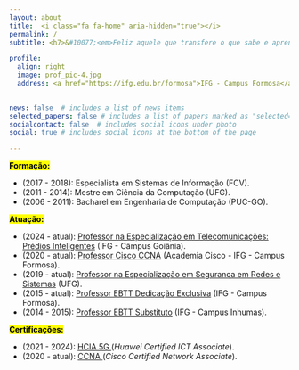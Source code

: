 ```yaml
---
layout: about
title:  <i class="fa fa-home" aria-hidden="true"></i>
permalink: /
subtitle: <h7>&#10077;<em>Feliz aquele que transfere o que sabe e aprende o que ensina </em>&#10078;</h7>

profile:
  align: right
  image: prof_pic-4.jpg
  address: <a href="https://ifg.edu.br/formosa">IFG - Campus Formosa</a> <br>Rua 64, s/n - Esq. c/ Rua 11 - Parque Lago, Formosa - GO, 73813-816 <br> <a href="mailto:mario.lemes@ifg.edu.br">mario.lemes@ifg.edu.br</a>
  

news: false  # includes a list of news items
selected_papers: false # includes a list of papers marked as "selected={true}"
socialcontact: false  # includes social icons under photo
social: true # includes social icons at the bottom of the page

---
```


<h7><b><mark>Formação:</mark></b></h7>
* (2017 - 2018): Especialista em Sistemas de Informação (FCV).
* (2011 - 2014): Mestre em Ciência da Computação (UFG).
* (2006 - 2011): Bacharel em Engenharia de Computação (PUC-GO).

<h7><b><mark>Atuação:</mark></b></h7>
* (2024 - atual): <a href="http://cursos.ifg.edu.br/info/esp/esptel/CP-GOIANIA">Professor na Especialização em Telecomunicações: Prédios Inteligentes</a> (IFG - Câmpus Goiânia).
* (2020 - atual): <a href="/assets/pdf/cisco-instructor.pdf">Professor Cisco CCNA</a> (Academia Cisco - IFG - Campus Formosa).
* (2019 - atual): <a href="https://inf.ufg.br/p/espseguranca">Professor na Especialização em Segurança em Redes e Sistemas</a> (UFG).
* (2015 - atual): <a href="http://www.ifg.edu.br/component/content/article/158-ifg/campus/formosa/noticias-campus-formosa/2195">Professor EBTT Dedicação Exclusiva</a> (IFG - Campus Formosa).
* (2014 - 2015): <a href="/assets/pdf/sub.pdf" target="_new">Professor EBTT Substituto</a> (IFG - Campus Inhumas).


<h7><b><mark>Certificações:</mark></b></h7>
* (2021 - 2024): <a href="/assets/pdf/hcia-5g-certificate.pdf" target="_new">HCIA 5G </a>(<em>Huawei Certified ICT Associate</em>). 
* (2020 - atual): <a href="/assets/pdf/CCNA.pdf" target="_new">CCNA </a>(<em>Cisco Certified Network Associate</em>).


<div data-iframe-width="145" data-iframe-height="232" data-share-badge-id="184f7270-f219-480c-884d-4fe9e2b10741" data-share-badge-host="https://www.youracclaim.com"></div><script type="text/javascript" async src="//cdn.youracclaim.com/assets/utilities/embed.js"></script>

<div data-iframe-width="145" data-iframe-height="232" data-share-badge-id="b32685fb-aa8d-4b7e-a9d2-9f07b389aa61" data-share-badge-host="https://www.youracclaim.com"></div><script type="text/javascript" async src="//cdn.youracclaim.com/assets/utilities/embed.js"></script>

<div data-iframe-width="145" data-iframe-height="232" data-share-badge-id="81280e79-be05-40e7-a6f4-c48a8f01a771" data-share-badge-host="https://www.youracclaim.com"></div><script type="text/javascript" async src="//cdn.youracclaim.com/assets/utilities/embed.js"></script>


<!-- ### Experiência Profissional
### Docência:

* (2021 - atual): Instrutor Huawei ICT 5G e IA/ Academia Huawei IFG - Câmpus Formosa

* (2020 - atual): Instrutor NetAcad Cisco CCNA/ Academia Cisco IFG - Câmpus Formosa

* (2019 - atual): Professor Colaborador na Pós-Graduação em Segurança em Redes e Sistemas / UFG

* (2015 - atual): Professor EBTT Dedicação Exclusiva / IFG - Câmpus Formosa.
Subárea: Sistemas de Computação

* (2014 - 2015): Professor EBTT Substituto / IFG - Câmpus Inhumas.
Subárea: Metodologia e Técnicas da Computação

### Gestão Acadêmica:
* (2021 - 2023): Coordenador de Administração Acadêmica da Pró-Reitoria de Ensino do IFG.
* (2017 - 2017): Coordenador Acadêmico do Departamento de Áreas Acadêmicas (DAA) do IFG - Câmpus Formosa.
* (2016 - 2017): Coordenador do Curso Superior de Tecnologia em Análise e Desenvolvimento de Sistemas.

### Áreas de Interesse
* Redes inteligentes usando técnicas de Inteligência Artificial e Machine Learning.
* Redes baseadas por Intenção
* Redes Definidas por Software.
* Redes de Comunicação.
* Redes 5G/Pós-5G.
* Redes Sem Fio Inteligentes.
* Automação e Programabilidade de Redes Virtualizadas (NFV).
* Internet das Coisas.
 -->

